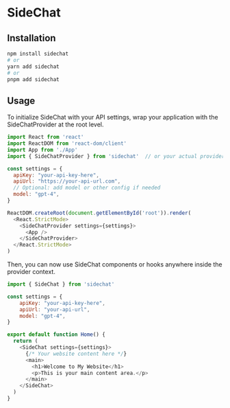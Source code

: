 # SideChat
## Installation
```bash
npm install sidechat
# or
yarn add sidechat
# or
pnpm add sidechat
```
## Usage

To initialize SideChat with your API settings, wrap your application with the SideChatProvider at the root level.
```javascript
import React from 'react'
import ReactDOM from 'react-dom/client'
import App from './App'
import { SideChatProvider } from 'sidechat'  // or your actual provider path

const settings = {
  apiKey: "your-api-key-here",
  apiUrl: "https://your-api-url.com",
  // Optional: add model or other config if needed
  model: "gpt-4",
}

ReactDOM.createRoot(document.getElementById('root')).render(
  <React.StrictMode>
    <SideChatProvider settings={settings}>
      <App />
    </SideChatProvider>
  </React.StrictMode>
)
```
Then, you can now use SideChat components or hooks anywhere inside the provider context.

```javascript
import { SideChat } from 'sidechat'

const settings = {
    apiKey: "your-api-key-here",
    apiUrl: "your-api-url",
    model: "gpt-4",
}

export default function Home() {
  return (
    <SideChat settings={settings}>
      {/* Your website content here */}
      <main>
        <h1>Welcome to My Website</h1>
        <p>This is your main content area.</p>
      </main>
    </SideChat>
  )
}
```
